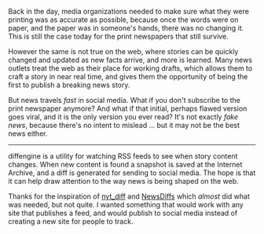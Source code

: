 Back in the day, media organizations needed to make sure what they were 
printing was as accurate as possible, because once the words were on paper, and
the paper was in someone's hands, there was no changing it. This is still the
case today for the print newspapers that still survive.

However the same is not true on the web, where stories can be quickly changed
and updated as new facts arrive, and more is learned. Many news outlets treat
the web as their place for working drafts, which allows them to craft a story in
near real time, and gives them the opportunity of being the first to publish a
breaking news story.

But news travels *fast* in social media. What if you don't subscribe to the
print newspaper anymore? And what if that initial, perhaps flawed version goes
viral, and it is the only version you ever read? It's not exactly *fake news*,
because there's no intent to mislead ... but it may not be the best news either.

---

diffengine is a utility for watching RSS feeds to see when story
content changes. When new content is found a snapshot is saved at the Internet
Archive, and a diff is generated for sending to social media. The hope is that
it can help draw attention to the way news is being shaped on the web.

Thanks for the inspiration of [nyt_diff] and [NewsDiffs] which *almost* did what
was needed, but not quite. I wanted something that would work with any site that
publishes a feed, and would publish to social media instead of creating a new
site for people to track.

[nyt_diff]: https://twitter.com/nyt_diff
[NewsDiffs]: http://newsdiffs.org/
